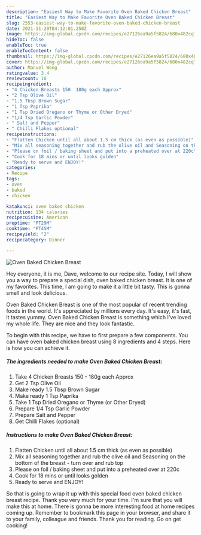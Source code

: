 ```yaml
---
description: "Easiest Way to Make Favorite Oven Baked Chicken Breast"
title: "Easiest Way to Make Favorite Oven Baked Chicken Breast"
slug: 2553-easiest-way-to-make-favorite-oven-baked-chicken-breast
date: 2021-11-20T04:12:01.250Z
image: https://img-global.cpcdn.com/recipes/e27126ea9a5f5824/680x482cq70/oven-baked-chicken-breast-recipe-main-photo.jpg
hideToc: false
enableToc: true
enableTocContent: false
thumbnail: https://img-global.cpcdn.com/recipes/e27126ea9a5f5824/680x482cq70/oven-baked-chicken-breast-recipe-main-photo.jpg
cover: https://img-global.cpcdn.com/recipes/e27126ea9a5f5824/680x482cq70/oven-baked-chicken-breast-recipe-main-photo.jpg
author: Manuel Wong
ratingvalue: 3.4
reviewcount: 18
recipeingredient:
- "4 Chicken Breasts 150  180g each Approx"
- "2 Tsp Olive Oil"
- "1.5 Tbsp Brown Sugar"
- "1 Tsp Paprika"
- "1 Tsp Dried Oregano or Thyme or Other Dryed"
- "1/4 Tsp Garlic Powder"
- " Salt and Pepper"
- " Chilli Flakes optional"
recipeinstructions:
- "Flatten Chicken until all about 1.5 cm thick (as even as possible)"
- "Mix all seasoning together and rub the olive oil and Seasoning on the bottom of the breast - turn over and rub top"
- "Please on foil / baking sheet and put into a preheated over at 220c"
- "Cook for 18 mins or until looks golden"
- "Ready to serve and ENJOY!"
categories:
- Recipe
tags:
- oven
- baked
- chicken

katakunci: oven baked chicken 
nutrition: 134 calories
recipecuisine: American
preptime: "PT29M"
cooktime: "PT45M"
recipeyield: "2"
recipecategory: Dinner

---
```



![Oven Baked Chicken Breast](https://img-global.cpcdn.com/recipes/e27126ea9a5f5824/680x482cq70/oven-baked-chicken-breast-recipe-main-photo.jpg)

Hey everyone, it is me, Dave, welcome to our recipe site. Today, I will show you a way to prepare a special dish, oven baked chicken breast. It is one of my favorites. This time, I am going to make it a little bit tasty. This is gonna smell and look delicious.



Oven Baked Chicken Breast is one of the most popular of recent trending foods in the world. It's appreciated by millions every day. It's easy, it's fast, it tastes yummy. Oven Baked Chicken Breast is something which I've loved my whole life. They are nice and they look fantastic.


To begin with this recipe, we have to first prepare a few components. You can have oven baked chicken breast using 8 ingredients and 4 steps. Here is how you can achieve it.

<!--inarticleads1-->

##### The ingredients needed to make Oven Baked Chicken Breast:

1. Take 4 Chicken Breasts 150 - 180g each Approx
1. Get 2 Tsp Olive Oil
1. Make ready 1.5 Tbsp Brown Sugar
1. Make ready 1 Tsp Paprika
1. Take 1 Tsp Dried Oregano or Thyme (or Other Dryed)
1. Prepare 1/4 Tsp Garlic Powder
1. Prepare  Salt and Pepper
1. Get  Chilli Flakes (optional)




<!--inarticleads2-->

##### Instructions to make Oven Baked Chicken Breast:

1. Flatten Chicken until all about 1.5 cm thick (as even as possible)
1. Mix all seasoning together and rub the olive oil and Seasoning on the bottom of the breast - turn over and rub top
1. Please on foil / baking sheet and put into a preheated over at 220c
1. Cook for 18 mins or until looks golden
1. Ready to serve and ENJOY!



So that is going to wrap it up with this special food oven baked chicken breast recipe. Thank you very much for your time. I'm sure that you will make this at home. There is gonna be more interesting food at home recipes coming up. Remember to bookmark this page in your browser, and share it to your family, colleague and friends. Thank you for reading. Go on get cooking!
